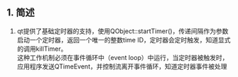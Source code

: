 ## 1. 简述
1. qt提供了基础定时器的支持，使用QObject::startTimer()，传递间隔作为参数启动一个定时器，返回一个唯一的整数time ID，定时器会定时触发，知道显式的调用killTimer。  
这种工作机制必须在事件循环中（event loop）中运行，当定时器被触发时，应用程序发送QTimeEvent，并控制流离开事件循环，知道定时器事件被处理